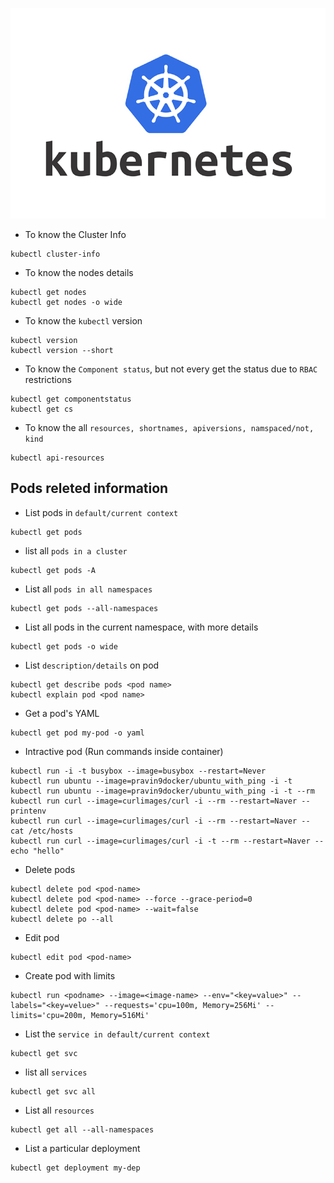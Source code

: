 ![logo](../Images/Kubernetes-logo.png)

* To know the Cluster Info
```
kubectl cluster-info
```
* To know the nodes details
```
kubectl get nodes
kubectl get nodes -o wide
```

* To know the `kubectl` version
```
kubectl version
kubectl version --short
```
* To know the `Component status`, but not every get the status due to `RBAC` restrictions 
```
kubectl get componentstatus
kubectl get cs
```
* To know the all `resources, shortnames, apiversions, namspaced/not, kind`
```
kubectl api-resources
```
## Pods releted information
* List pods in `default/current context`
```
kubectl get pods
```
* list all `pods in a cluster`
```
kubectl get pods -A
```
* List all `pods in all namespaces`
```
kubectl get pods --all-namespaces 
```
* List all pods in the current namespace, with more details
```
kubectl get pods -o wide
```
* List `description/details` on pod
```
kubectl get describe pods <pod name>
kubectl explain pod <pod name>
```
* Get a pod's YAML
```
kubectl get pod my-pod -o yaml
```
* Intractive pod (Run commands inside container)
```
kubectl run -i -t busybox --image=busybox --restart=Never
kubectl run ubuntu --image=pravin9docker/ubuntu_with_ping -i -t
kubectl run ubuntu --image=pravin9docker/ubuntu_with_ping -i -t --rm
kubectl run curl --image=curlimages/curl -i --rm --restart=Naver -- printenv
kubectl run curl --image=curlimages/curl -i --rm --restart=Naver -- cat /etc/hosts
kubectl run curl --image=curlimages/curl -i -t --rm --restart=Naver -- echo "hello"
```
* Delete pods
```
kubectl delete pod <pod-name>
kubectl delete pod <pod-name> --force --grace-period=0
kubectl delete pod <pod-name> --wait=false
kubectl delete po --all
```
* Edit pod
```
kubectl edit pod <pod-name>
```
* Create pod with limits
```
kubectl run <podname> --image=<image-name> --env="<key=value>" --labels="<key=velue>" --requests='cpu=100m, Memory=256Mi' --limits='cpu=200m, Memory=516Mi'
```
* List the `service in default/current context `
```
kubectl get svc
```
* list all `services`
```
kubectl get svc all
```
* List all `resources`
```
kubectl get all --all-namespaces
```
* List a particular deployment
```
kubectl get deployment my-dep
```